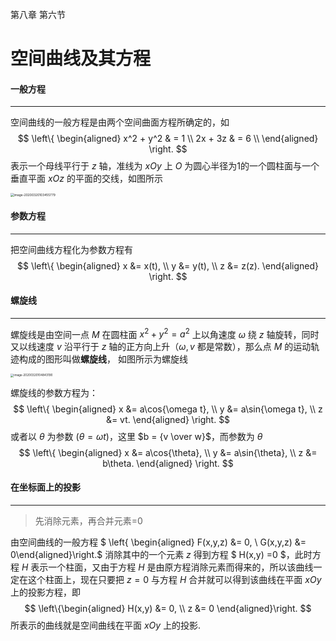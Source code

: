 第八章 第六节

# 空间曲线及其方程



#### 一般方程

---

空间曲线的一般方程是由两个空间曲面方程所确定的，如
$$
\left\{
\begin{aligned}
x^2 + y^2 & = 1 \\
2x + 3z & = 6 \\
\end{aligned}
\right.
$$
表示一个母线平行于 $z$ 轴，准线为 $xOy$ 上 $O$ 为圆心半径为1的一个圆柱面与一个垂直平面 $xOz$ 的平面的交线，如图所示

<img src="D:\Lowrie\大学\笔记\高数笔记本\src\images\image-20200320103455779.png" alt="image-20200320103455779" style="zoom:35%;" />



#### 参数方程

---

把空间曲线方程化为参数方程有
$$
\left\{
\begin{aligned}
x &= x(t), \\
y &= y(t), \\
z &= z(z).
\end{aligned}
\right.
$$


#### 螺旋线

---

螺旋线是由空间一点 $M$ 在圆柱面 $x^2+y^2=a^2$ 上以角速度  $\omega$ 绕 $z$ 轴旋转，同时又以线速度 $v$ 沿平行于 $z$ 轴的正方向上升（$\omega,v$ 都是常数），那么点 $M$ 的运动轨迹构成的图形叫做**螺旋线**， 如图所示为螺旋线

<img src="D:\Lowrie\大学\笔记\高数笔记本\src\images\image-20200320104843190.png" alt="image-20200320104843190" style="zoom:33%;" />

螺旋线的参数方程为：
$$
\left\{
\begin{aligned}
x &= a\cos{\omega t}, \\
y &= a\sin{\omega t}, \\
z &= vt.
\end{aligned}
\right.
$$
或者以 $\theta$ 为参数 ($\theta ={ \omega t}$)，这里 $b = {v \over w}$，而参数为 $\theta$
$$
\left\{
\begin{aligned}
x &= a\cos{\theta}, \\
y &= a\sin{\theta}, \\
z &= b\theta.
\end{aligned}
\right.
$$

#### 在坐标面上的投影

---

> 先消除元素，再合并元素=0

由空间曲线的一般方程 $ \left\{ \begin{aligned} F(x,y,z) &= 0, \\ G(x,y,z) &= 0\end{aligned}\right.$ 消除其中的一个元素 $z$ 得到方程 $ H(x,y) =0 $，此时方程 $H$ 表示一个柱面，又由于方程 $H$ 是由原方程消除元素而得来的，所以该曲线一定在这个柱面上，现在只要把 $z = 0$ 与方程 $H$ 合并就可以得到该曲线在平面 $xOy$ 上的投影方程，即
$$
\left\{\begin{aligned}
H(x,y) &= 0, \\
z &= 0
\end{aligned}\right.
$$
所表示的曲线就是空间曲线在平面 $xOy$ 上的投影.

